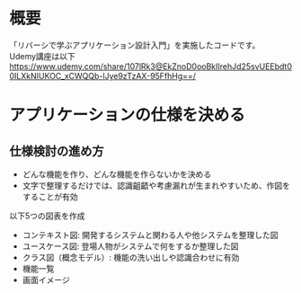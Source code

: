 # 概要  
「リバーシで学ぶアプリケーション設計入門」を実施したコードです。  
Udemy講座は以下  
https://www.udemy.com/share/107lRk3@EkZnoD0ooBkIIrehJd25svUEEbdt00ILXkNIUKOC_xCWQQb-lJye9zTzAX-95FfhHg==/  

# アプリケーションの仕様を決める  
## 仕様検討の進め方
- どんな機能を作り、どんな機能を作らないかを決める
- 文字で整理するだけでは、認識齟齬や考慮漏れが生まれやすいため、作図をすることが有効

以下5つの図表を作成  
- コンテキスト図: 開発するシステムと関わる人や他システムを整理した図
- ユースケース図: 登場人物がシステムで何をするか整理した図
- クラス図（概念モデル）: 機能の洗い出しや認識合わせに有効
- 機能一覧
- 画面イメージ
